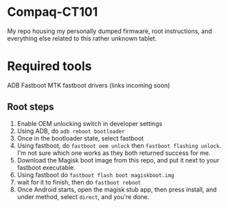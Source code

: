 # Compaq-CT101
My repo housing my personally dumped firmware, root instructions, and everything else related to this rather unknown tablet.

# Required tools
ADB
Fastboot
MTK fastboot drivers 
(links incoming soon)

## Root steps
1. Enable OEM unlocking switch in developer settings
2. Using ADB, do `adb reboot bootloader`
3. Once in the bootloader state, select fastboot
4. Using fastboot, do `fastboot oem unlock` then `fastboot flashing unlock`. I'm not sure which one works as they both returned success for me.
5. Download the Magisk boot image from this repo, and put it next to your fastboot executable.
6. Using fastboot do `fastboot flash boot magiskboot.img`
7. wait for it to finish, then do `fastboot reboot`
8. Once Android starts, open the magisk stub app, then press install, and under method, select `direct`, and you're done.
